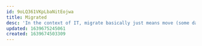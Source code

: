 ```yaml
---
id: 9oLQ361VKpLbaNitEojwa
title: Migrated
desc: 'In the context of IT, migrate basically just means move (some data, apps, or settings)'
updated: 1639675245061
created: 1639674503309
---
```


